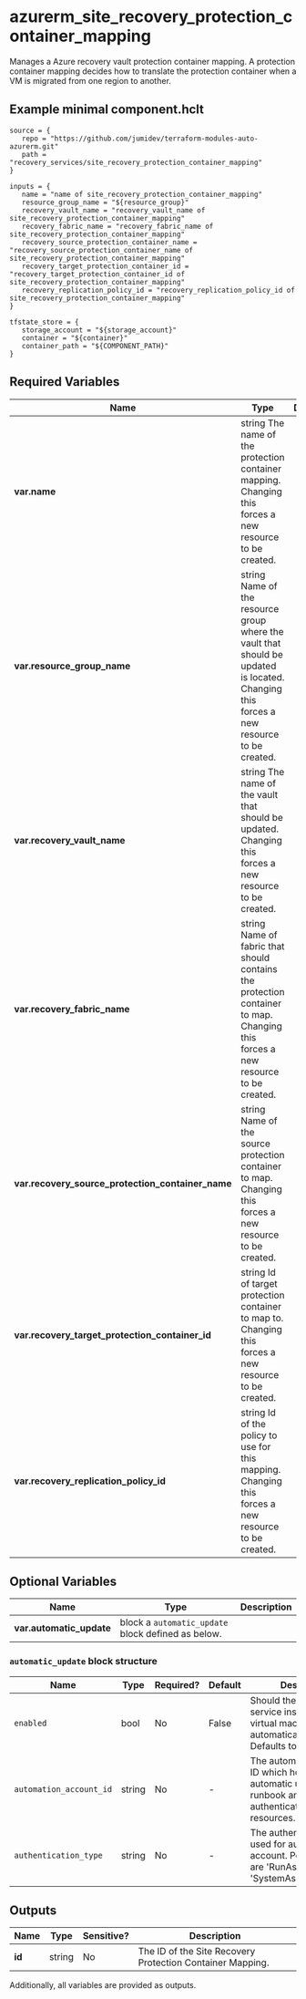 # azurerm_site_recovery_protection_container_mapping

Manages a Azure recovery vault protection container mapping. A protection container mapping decides how to translate the protection container when a VM is migrated from one region to another.

## Example minimal component.hclt

```hcl
source = {
   repo = "https://github.com/jumidev/terraform-modules-auto-azurerm.git" 
   path = "recovery_services/site_recovery_protection_container_mapping" 
}

inputs = {
   name = "name of site_recovery_protection_container_mapping" 
   resource_group_name = "${resource_group}" 
   recovery_vault_name = "recovery_vault_name of site_recovery_protection_container_mapping" 
   recovery_fabric_name = "recovery_fabric_name of site_recovery_protection_container_mapping" 
   recovery_source_protection_container_name = "recovery_source_protection_container_name of site_recovery_protection_container_mapping" 
   recovery_target_protection_container_id = "recovery_target_protection_container_id of site_recovery_protection_container_mapping" 
   recovery_replication_policy_id = "recovery_replication_policy_id of site_recovery_protection_container_mapping" 
}

tfstate_store = {
   storage_account = "${storage_account}" 
   container = "${container}" 
   container_path = "${COMPONENT_PATH}" 
}

```

## Required Variables

| Name | Type |  Description |
| ---- | --------- |  ----------- |
| **var.name** | string  The name of the protection container mapping. Changing this forces a new resource to be created. | 
| **var.resource_group_name** | string  Name of the resource group where the vault that should be updated is located. Changing this forces a new resource to be created. | 
| **var.recovery_vault_name** | string  The name of the vault that should be updated. Changing this forces a new resource to be created. | 
| **var.recovery_fabric_name** | string  Name of fabric that should contains the protection container to map. Changing this forces a new resource to be created. | 
| **var.recovery_source_protection_container_name** | string  Name of the source protection container to map. Changing this forces a new resource to be created. | 
| **var.recovery_target_protection_container_id** | string  Id of target protection container to map to. Changing this forces a new resource to be created. | 
| **var.recovery_replication_policy_id** | string  Id of the policy to use for this mapping. Changing this forces a new resource to be created. | 

## Optional Variables

| Name | Type |  Description |
| ---- | --------- |  ----------- |
| **var.automatic_update** | block  a `automatic_update` block defined as below. | 

### `automatic_update` block structure

| Name | Type | Required? | Default | Description |
| ---- | ---- | --------- | ------- | ----------- |
| `enabled` | bool | No | False | Should the Mobility service installed on Azure virtual machines be automatically updated. Defaults to 'false'. |
| `automation_account_id` | string | No | - | The automation account ID which holds the automatic update runbook and authenticates to Azure resources. |
| `authentication_type` | string | No | - | The authentication type used for automation account. Possible values are 'RunAsAccount' and 'SystemAssignedIdentity'. |



## Outputs

| Name | Type | Sensitive? | Description |
| ---- | ---- | --------- | --------- |
| **id** | string | No  | The ID of the Site Recovery Protection Container Mapping. | 

Additionally, all variables are provided as outputs.
